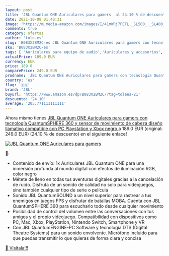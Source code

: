 ```yaml
---
layout: post
title: 'JBL Quantum ONE Auriculares para gamers  al 24.10 % de descuento'
date: 2021-10-08 01:40:31
image: 'https://m.media-amazon.com/images/I/41mWRj7PETL._SL500_._SL400_.jpg'
comments: true
category: ofertas
author: 'tole.es'
slug: 'B083X2BM2C-es JBL Quantum ONE Auriculares para gamers con tecnología...'
sku: 'B083X2BM2C-es'
tags: [ 'Auriculares para equipo de audio','Auriculares y accesorios','Electrónica','jbl','playstation','xbox', ]
actualPrice: 189.0 EUR
currency: EUR
price: 189.0
comparePrice: 249.0 EUR
prodname: 'JBL Quantum ONE Auriculares para gamers con tecnología QuantumSPHERE 360 y sensor de movimiento de cabeza  diseño llamativo  compatible con PC  Playstation y Xbox  negro '
country: 'es'
flag: '🇪🇸'
brand: 'JBL'
buyurl: 'https://www.amazon.es/dp/B083X2BM2C/?tag=tolees-21'
descuento: '24.10'
average: '205.771111111111'
---
```


Ahora mismo tienes [JBL Quantum ONE Auriculares para gamers con tecnología QuantumSPHERE 360 y sensor de movimiento de cabeza  diseño llamativo  compatible con PC  Playstation y Xbox  negro ](https://www.amazon.es/dp/B083X2BM2C/?tag=tolees-21) a 189.0 EUR (original: 249.0 EUR) (24.10 %  de descuento) en el siguiente enlace!

[![JBL Quantum ONE Auriculares para gamers ](https://m.media-amazon.com/images/I/41mWRj7PETL._SL500_._SL400_.jpg)](https://www.amazon.es/dp/B083X2BM2C/?tag=tolees-21)

🔎:

- Contenido de envío: 1x Auriculares JBL Quantum ONE para una inmersión profunda al mundo digital con efectos de iluminación RGB, color negro
- Métete de lleno en todas tus aventuras digitales gracias a la cancelación de ruido. Disfruta de un sonido de calidad no solo para videojuegos, sino también cualquier tipo de serie o película
- Sonido JBL QuantumSOUND a un nivel superior para rastrear a tus enemigos en juegos FPS y disfrutar de batallas MOBA. Cuenta con JBL QuantumSPHERE 360 para escucharlo todo desde cualquier movimiento
- Posibilidad de control del volumen entre las conversaciones con tus amigos y el propio videojuego. Compatibilidad con dispositivos como PC, Mac, Xbox, PlayStation, Nintendo Switch, Smartphone y VR
- Con JBL QuantumENGINE-PC Software y tecnología DTS (Digital Theatre Systems) para un sonido envolvente. Micrófono incluido para que puedas transmitir lo que quieras de forma clara y concisa

[🛒 Visítala!!!](https://www.amazon.es/dp/B083X2BM2C/?tag=tolees-21)
